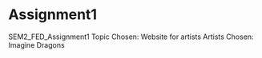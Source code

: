 # Assignment1
SEM2_FED_Assignment1
Topic Chosen: Website for artists
Artists Chosen: Imagine Dragons
